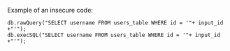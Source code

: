 
Example of an insecure code:

    db.rawQuery("SELECT username FROM users_table WHERE id = '"+ input_id +"'");
    db.execSQL("SELECT username FROM users_table WHERE id = '"+ input_id +"'");

